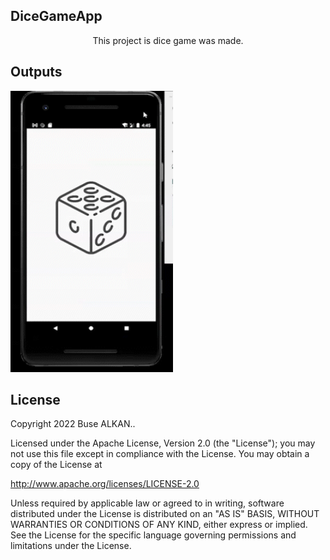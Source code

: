 ## DiceGameApp
<p align="center">This project is dice game was made.</p>

## Outputs
<p>
  <img height="450" width="260" src="https://raw.githubusercontent.com/FMSSBilisimAndroid/Buse-Alkan/main/odev1/DiceGameApp/screen/diceRoll.gif" alt="SS1"/>
</p>

## License
Copyright 2022 Buse ALKAN..

Licensed under the Apache License, Version 2.0 (the "License");
you may not use this file except in compliance with the License.
You may obtain a copy of the License at

   http://www.apache.org/licenses/LICENSE-2.0

Unless required by applicable law or agreed to in writing, software
distributed under the License is distributed on an "AS IS" BASIS,
WITHOUT WARRANTIES OR CONDITIONS OF ANY KIND, either express or implied.
See the License for the specific language governing permissions and
limitations under the License.
